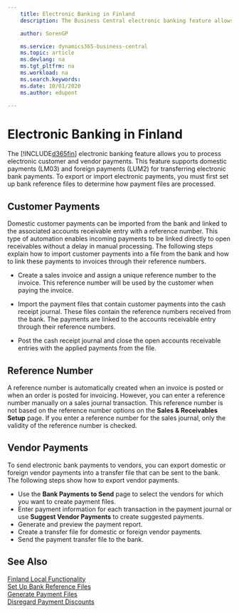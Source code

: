 ```yaml
---
    title: Electronic Banking in Finland
    description: The Business Central electronic banking feature allows you to process electronic customer and vendor payments. This feature supports domestic payments (LM03) and foreign payments (LUM2) for transferring electronic bank payments. To export or import electronic payments, you must first set up bank reference files to determine how payment files are processed.

    author: SorenGP

    ms.service: dynamics365-business-central
    ms.topic: article
    ms.devlang: na
    ms.tgt_pltfrm: na
    ms.workload: na
    ms.search.keywords:
    ms.date: 10/01/2020
    ms.author: edupont

---
```

# Electronic Banking in Finland
The [!INCLUDE[d365fin](../../includes/d365fin_md.md)] electronic banking feature allows you to process electronic customer and vendor payments. This feature supports domestic payments (LM03) and foreign payments (LUM2) for transferring electronic bank payments. To export or import electronic payments, you must first set up bank reference files to determine how payment files are processed.  

## Customer Payments  
Domestic customer payments can be imported from the bank and linked to the associated accounts receivable entry with a reference number. This type of automation enables incoming payments to be linked directly to open receivables without a delay in manual processing. The following steps explain how to import customer payments into a file from the bank and how to link these payments to invoices through their reference numbers.  

- Create a sales invoice and assign a unique reference number to the invoice. This reference number will be used by the customer when paying the invoice.  

- Import the payment files that contain customer payments into the cash receipt journal. These files contain the reference numbers received from the bank. The payments are linked to the accounts receivable entry through their reference numbers.  

- Post the cash receipt journal and close the open accounts receivable entries with the applied payments from the file.  

## Reference Number  
A reference number is automatically created when an invoice is posted or when an order is posted for invoicing. However, you can enter a reference number manually on a sales journal transaction. This reference number is not based on the reference number options on the **Sales & Receivables Setup** page. If you enter a reference number for the sales journal, only the validity of the reference number is checked.  

## Vendor Payments  
To send electronic bank payments to vendors, you can export domestic or foreign vendor payments into a transfer file that can be sent to the bank. The following steps show how to export vendor payments.  

- Use the **Bank Payments to Send** page to select the vendors for which you want to create payment files.  
- Enter payment information for each transaction in the payment journal or use **Suggest Vendor Payments** to create suggested payments.  
- Generate and preview the payment report.  
- Create a transfer file for domestic or foreign vendor payments.  
- Send the payment transfer file to the bank.  

## See Also  
 [Finland Local Functionality](finland-local-functionality.md)   
 [Set Up Bank Reference Files](how-to-set-up-bank-reference-files.md)   
 [Generate Payment Files](how-to-generate-payment-files.md)   
 [Disregard Payment Discounts](how-to-disregard-payment-discounts.md)   
